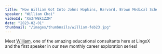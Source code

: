 ```yaml
---
title: "How William Got Into Johns Hopkins, Harvard, Brown Medical School, and is Studying to be a Doctor!"
speaker: "William Choi"
videoId: "Xm3rWBk1ZZM"
date: "2023-02-01"
thumbnail: "/images/thumbnails/william-feb23.jpg"
---
```


Meet [William](/team/consultants/william), one of the amazing educational consultants here at LingoX and the first speaker in our new monthly career exploration series!
